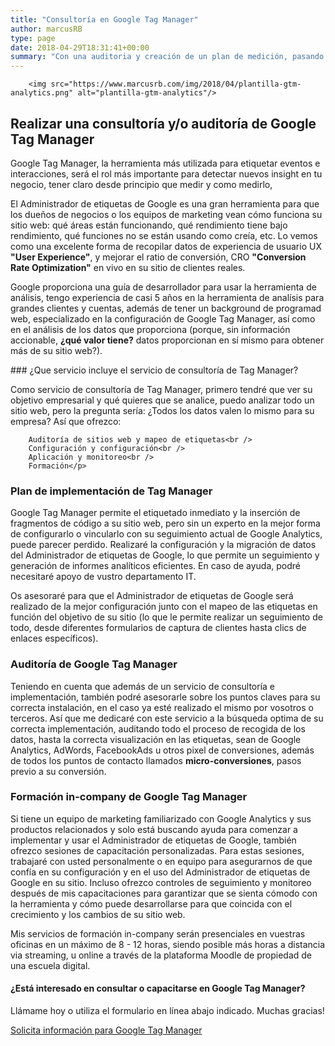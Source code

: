 ```yaml
---
title: "Consultoría en Google Tag Manager"
author: marcusRB
type: page
date: 2018-04-29T18:31:41+00:00
summary: "Con una auditoria y creación de un plan de medición, pasando por la implementación en Google Tag Manager a su sitio web y app móvil para etiquetar eventos de interacción"
---
```

        <img src="https://www.marcusrb.com/img/2018/04/plantilla-gtm-analytics.png" alt="plantilla-gtm-analytics"/>


## Realizar una consultoría y/o auditoría de Google Tag Manager

Google Tag Manager, la herramienta más utilizada para etiquetar eventos e interacciones, será el rol más importante para detectar nuevos insight en tu negocio, tener claro desde principio que medir y como medirlo,

El Administrador de etiquetas de Google es una gran herramienta para que los dueños de negocios o los equipos de marketing vean cómo funciona su sitio web: qué áreas están funcionando, qué rendimiento tiene bajo rendimiento, qué funciones no se están usando como creía, etc. Lo vemos como una excelente forma de recopilar datos de experiencia de usuario UX <b>"User Experience"</b>, y mejorar el ratio de conversión, CRO <b>"Conversion Rate Optimization"</b> en vivo en su sitio de clientes reales.

Google proporciona una guía de desarrollador para usar la herramienta de análisis, tengo experiencia de casi 5 años en la herramienta de analísis para grandes clientes y cuentas, además de tener un background de programad web, especializado en la configuración de Google Tag Manager, así como en el análisis de los datos que proporciona (porque, sin información accionable, <b>¿qué valor tiene?</b> datos proporcionan en sí mismo para obtener más de su sitio web?).

### ¿Que servicio incluye el servicio de consultoría de Tag Manager?

Como servicio de consultoría de Tag Manager, primero tendré que ver su objetivo empresarial y qué quieres que se analice, puedo analizar todo un sitio web, pero la pregunta sería: ¿Todos los datos valen lo mismo para su empresa? Así que ofrezco:

        Auditoría de sitios web y mapeo de etiquetas<br />
        Configuración y configuración<br />
        Aplicación y monitoreo<br />
        Formación</p>

### Plan de implementación de Tag Manager

Google Tag Manager permite el etiquetado inmediato y la inserción de fragmentos de código a su sitio web, pero sin un experto en la mejor forma de configurarlo o vincularlo con su seguimiento actual de Google Analytics, puede parecer perdido. Realizaré la configuración y la migración de datos del Administrador de etiquetas de Google, lo que permite un seguimiento y generación de informes analíticos eficientes. En caso de ayuda, podré necesitaré apoyo de vustro departamento IT.

Os asesoraré para que el Administrador de etiquetas de Google será realizado de la mejor configuración junto con el mapeo de las etiquetas en función del objetivo de su sitio (lo que le permite realizar un seguimiento de todo, desde diferentes formularios de captura de clientes hasta clics de enlaces específicos).

### Auditoría de Google Tag Manager

Teniendo en cuenta que además de un servicio de consultoría e implementación, también podré asesorarle sobre los puntos claves para su correcta instalación, en el caso ya esté realizado el mismo por vosotros o terceros. Así que me dedicaré con este servicio a la búsqueda optima de su correcta implementación, auditando todo el proceso de recogida de los datos, hasta la correcta visualización en las etiquetas, sean de Google Analytics, AdWords, FacebookAds u otros pixel de conversiones, además de todos los puntos de contacto llamados <b>micro-conversiones</b>, pasos previo a su conversión.

### Formación in-company de Google Tag Manager

Si tiene un equipo de marketing familiarizado con Google Analytics y sus productos relacionados y solo está buscando ayuda para comenzar a implementar y usar el Administrador de etiquetas de Google, también ofrezco sesiones de capacitación personalizadas. Para estas sesiones, trabajaré con usted personalmente o en equipo para asegurarnos de que confía en su configuración y en el uso del Administrador de etiquetas de Google en su sitio. Incluso ofrezco controles de seguimiento y monitoreo después de mis capacitaciones para garantizar que se sienta cómodo con la herramienta y cómo puede desarrollarse para que coincida con el crecimiento y los cambios de su sitio web.

Mis servicios de formación in-company serán presenciales en vuestras oficinas en un máximo de 8 - 12 horas, siendo posible más horas a distancia via streaming, u online a través de la plataforma Moodle de propiedad de una escuela digital.

#### ¿Está interesado en consultar o capacitarse en Google Tag Manager?

Llámame hoy o utiliza el formulario en línea abajo indicado. Muchas gracias!

[Solicita información para Google Tag Manager](../#contact)
